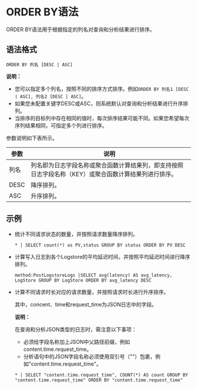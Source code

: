 # ORDER BY语法

ORDER BY语法用于根据指定的列名对查询和分析结果进行排序。

## 语法格式

```
ORDER BY 列名 [DESC | ASC]
```

**说明：**

-   您可以指定多个列名，按照不同的排序方式排序。例如`ORDER BY 列名1 [DESC | ASC], 列名2 [DESC | ASC]`。
-   如果您未配置关键字DESC或ASC，则系统默认对查询和分析结果进行升序排列。
-   当排序的目标列中存在相同的值时，每次排序结果可能不同。如果您希望每次序列结果相同，可指定多个列进行排序。

参数说明如下表所示。

|参数|说明|
|--|--|
|列名|列名即为日志字段名称或聚合函数计算结果列，即支持按照日志字段名称（KEY）或聚合函数计算结果列进行排序。|
|DESC|降序排列。|
|ASC|升序排列。|

## 示例

-   统计不同请求状态的数量，并按照请求数量降序排列。

    ```
    * | SELECT count(*) as PV,status GROUP BY status ORDER BY PV DESC
    ```

-   计算写入日志到各个Logstore的平均延迟时间，并按照平均延迟时间进行降序排列。

    ```
    method:PostLogstoreLogs |SELECT avg(latency) AS avg_latency, LogStore GROUP BY LogStore ORDER BY avg_latency DESC
    ```

-   计算不同请求时长对应的请求数量，并按照请求时长进行升序排序。

    其中，concent、time和request\_time为JSON日志中的字段。

    **说明：**

    在查询和分析JSON类型的日志时，需注意以下事项：

    -   必须给字段名称加上JSON中父路径前缀，例如content.time.request\_time。
    -   分析语句中的JSON字段名称必须使用双引号（""）包裹，例如"content.time.request\_time"。
    ```
    * | SELECT "content.time.request_time", COUNT(*) AS count GROUP BY "content.time.request_time" ORDER BY "content.time.request_time"
    ```


